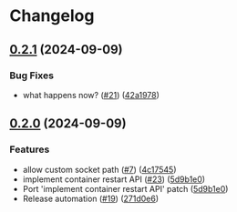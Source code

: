 # Changelog

## [0.2.1](https://github.com/coderbirju/finch-daemon/compare/v0.2.0...v0.2.1) (2024-09-09)


### Bug Fixes

* what happens now? ([#21](https://github.com/coderbirju/finch-daemon/issues/21)) ([42a1978](https://github.com/coderbirju/finch-daemon/commit/42a19787bb87d2916ad2b5e4e1a6b5a93a153e67))

## [0.2.0](https://github.com/coderbirju/finch-daemon/compare/v0.1.0...v0.2.0) (2024-09-09)


### Features

* allow custom socket path ([#7](https://github.com/coderbirju/finch-daemon/issues/7)) ([4c17545](https://github.com/coderbirju/finch-daemon/commit/4c1754576d5beb3bd6b12e36893a588b2bb95825))
* implement container restart API ([#23](https://github.com/coderbirju/finch-daemon/issues/23)) ([5d9b1e0](https://github.com/coderbirju/finch-daemon/commit/5d9b1e0f4e1565fd374b0f0941f373a094dc749c))
* Port 'implement container restart API' patch ([5d9b1e0](https://github.com/coderbirju/finch-daemon/commit/5d9b1e0f4e1565fd374b0f0941f373a094dc749c))
* Release automation ([#19](https://github.com/coderbirju/finch-daemon/issues/19)) ([271d0e6](https://github.com/coderbirju/finch-daemon/commit/271d0e6d2d685ce0ac7777d46cb85a2dfecfdeea))
